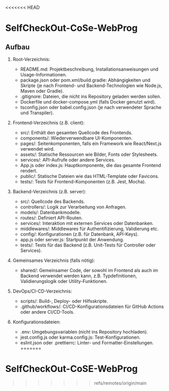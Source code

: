 <<<<<<< HEAD
# SelfCheckOut-CoSe-WebProg

## Aufbau 

1. Root-Verzeichnis:
    - README.md: Projektbeschreibung, Installationsanweisungen und Usage-Informationen.
    - package.json oder pom.xml/build.gradle: Abhängigkeiten und Skripte (je nach Frontend- und Backend-Technologien wie Node.js, Maven oder Gradle).
    - .gitignore: Dateien, die nicht ins Repository geladen werden sollen.
    - Dockerfile und docker-compose.yml (falls Docker genutzt wird).
    - tsconfig.json oder babel.config.json (je nach verwendeter Sprache und Transpiler).

2. Frontend-Verzeichnis (z.B. client):
    - src/: Enthält den gesamten Quellcode des Frontends.
    - components/: Wiederverwendbare UI-Komponenten.
    - pages/: Seitenkomponenten, falls ein Framework wie React/Next.js verwendet wird.
    - assets/: Statische Ressourcen wie Bilder, Fonts oder Stylesheets.
    - services/: API-Aufrufe oder andere Services.
    - App.js oder index.js: Hauptkomponente, die das gesamte Frontend rendert.
    - public/: Statische Dateien wie das HTML-Template oder Favicons.
    - tests/: Tests für Frontend-Komponenten (z.B. Jest, Mocha).

3. Backend-Verzeichnis (z.B. server):
    - src/: Quellcode des Backends.
    - controllers/: Logik zur Verarbeitung von Anfragen.
    - models/: Datenbankmodelle.
    - routes/: Definiert API-Routen.
    - services/: Interaktion mit externen Services oder Datenbanken.
    - middlewares/: Middlewares für Authentifizierung, Validierung etc.
    - config/: Konfigurationen (z.B. für Datenbank, API-Keys).
    - app.js oder server.js: Startpunkt der Anwendung.
    - tests/: Tests für das Backend (z.B. Unit-Tests für Controller oder Services).

4. Gemeinsames Verzeichnis (falls nötig):
    - shared/: Gemeinsamer Code, der sowohl im Frontend als auch im Backend verwendet werden kann, z.B. Typdefinitionen, Validierungslogik oder Utility-Funktionen.

5. DevOps/CI-CD-Verzeichnis:
    - scripts/: Build-, Deploy- oder Hilfsskripte.
    - .github/workflows/: CI/CD-Konfigurationsdateien für GitHub Actions oder andere CI/CD-Tools.

6. Konfigurationsdateien:
    - .env: Umgebungsvariablen (nicht ins Repository hochladen).
    - jest.config.js oder karma.config.js: Test-Konfigurationen.
    - eslint.json oder .prettierrc: Linter- und Formatter-Einstellungen.
=======
# SelfCheckOut-CoSE-WebProg
>>>>>>> refs/remotes/origin/main
